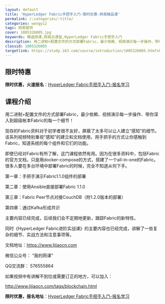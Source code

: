 ```yaml
---
layout: default
title: 'HyperLedger Fabric手把手入门-限时优惠-网易精品课'
permalink: /:categories/:title/
categories: wangyi2
tags: 网易提供
cover: 1005326005.jpg
keywords: 精选网课,网易云课堂,HyperLedger Fabric手把手入门
description: 用二进制+配置文件的方式部署Fabric，最少依赖、视频演示每一步操作、带你深入到超级帐本Fabric的每一个细节！现存
classid: 1005326005
targetlink: https://study.163.com/course/introduction/1005326005.htm?share=1&shareId=1025206652&utm_campaign=share&utm_medium=iphoneShare&utm_source=&utm_u=1025206652
---
```


## 限时特惠

**限时优惠，火速报名**：[HyperLedger Fabric手把手入门-报名学习](https://study.163.com/course/introduction/1005326005.htm?share=1&shareId=1025206652&utm_campaign=share&utm_medium=iphoneShare&utm_source=&utm_u=1025206652)

## 课程介绍

用二进制+配置文件的方式部署Fabric，最少依赖、视频演示每一步操作、带你深入到超级帐本Fabric的每一个细节！



现存的Fabric资料对于初学者很不友好，屏蔽了太多可以让人建立“感知”的细节。该系列视频特别重视“感知”的建立和文档使用，用手把手的方式让你感触到Fabric，知道系统的每个组件和它们的功能。



即使已经对Fabric有所了解，这门课程依然有用。因为在很多资料中，包括Fabric的官方文档，只是用docker-compose的方式，搭建了一个all-in-one的Fabric。很多人要在多台环境中部署Fabric的时候，完全不知道从何下手。



第一章：手把手演示Fabric1.1.0组件的部署

第二章：使用Ansible直接部署Fabric 1.1.0

第三章：Fabric Peer节点对接CouchDB（附1.2.0版本的部署）

第四章：通过Kafka形成共识



主要内容已经完成，后续我们会不定期地更新，跟踪Fabric的新特性。

同时《HyperLedger Fabric进阶实战课》的主要内容也已经完成，讲解了一些复杂的细节、实战方法和注意事项等。



文档地址：https://www.lijiaocn.com

微信公众号： “我的网课”

QQ交流群： 576555864



如果视频中有讲解不到位或需要订正的地方，可以加入：

http://www.lijiaocn.com/tags/blockchain.html

**限时优惠，报名地址**：[HyperLedger Fabric手把手入门-报名学习](https://study.163.com/course/introduction/1005326005.htm?share=1&shareId=1025206652&utm_campaign=share&utm_medium=iphoneShare&utm_source=&utm_u=1025206652)

